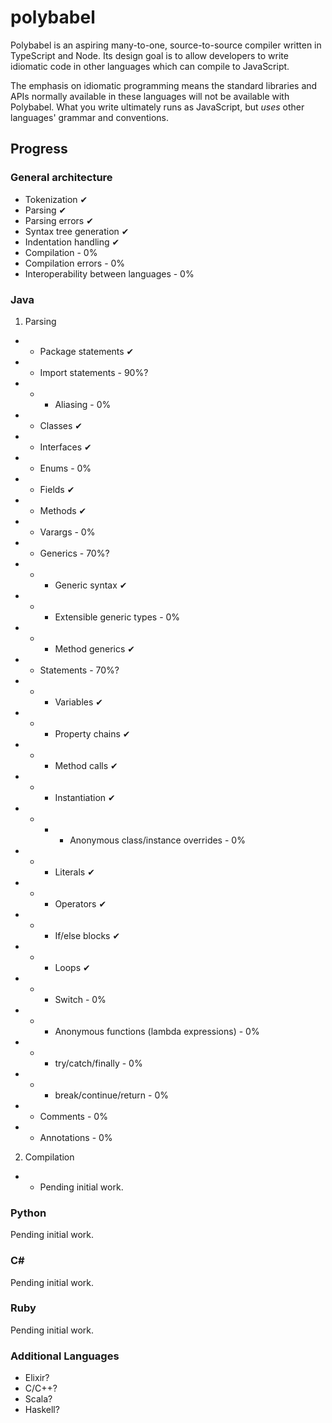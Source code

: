 # polybabel

Polybabel is an aspiring many-to-one, source-to-source compiler written in TypeScript and Node. Its design goal is to allow developers to write idiomatic code in other languages which can compile to JavaScript.

The emphasis on idiomatic programming means the standard libraries and APIs normally available in these languages will not be available with Polybabel. What you write ultimately runs as JavaScript, but *uses* other languages' grammar and conventions.

## Progress

### General architecture

* Tokenization ✔
* Parsing ✔
* Parsing errors ✔
* Syntax tree generation ✔
* Indentation handling ✔
* Compilation - 0%
* Compilation errors - 0%
* Interoperability between languages - 0%

### Java
1. Parsing
* * Package statements ✔
* * Import statements - 90%?
* * - Aliasing - 0%
* * Classes ✔
* * Interfaces ✔
* * Enums - 0%
* * Fields ✔
* * Methods ✔
* * Varargs - 0%
* * Generics - 70%?
* * - Generic syntax ✔
* * - Extensible generic types - 0%
* * - Method generics ✔
* * Statements - 70%?
* * - Variables ✔
* * - Property chains ✔
* * - Method calls ✔
* * - Instantiation ✔
* * - - Anonymous class/instance overrides - 0%
* * - Literals ✔
* * - Operators ✔
* * - If/else blocks ✔
* * - Loops ✔
* * - Switch - 0%
* * - Anonymous functions (lambda expressions) - 0%
* * - try/catch/finally - 0%
* * - break/continue/return - 0%
* * Comments - 0%
* * Annotations - 0%
2. Compilation
* * Pending initial work.

### Python
Pending initial work.

### C#
Pending initial work.

### Ruby
Pending initial work.

### Additional Languages
* Elixir?
* C/C++?
* Scala?
* Haskell?